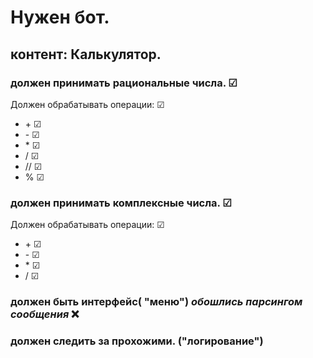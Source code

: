 # Нужен бот.
## контент: Калькулятор.
### должен принимать рациональные числа. &#9745;
Должен обрабатывать операции: &#9745;
* \+ &#9745;
* \- &#9745;
* \* &#9745;
* / &#9745;
* // &#9745;
* % &#9745;
### должен принимать комплексные числа. &#9745;
Должен обрабатывать операции: &#9745;
* \+ &#9745;
* \- &#9745;
* \* &#9745;
* / &#9745;
### должен быть интерфейс( "меню") _обошлись парсингом сообщения_ &#10060;
### должен следить за прохожими. ("логирование")
